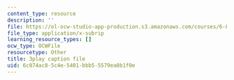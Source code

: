 ```yaml
---
content_type: resource
description: ''
file: https://ol-ocw-studio-app-production.s3.amazonaws.com/courses/6-890-algorithmic-lower-bounds-fun-with-hardness-proofs-fall-2014/6c074ac85c4e5401bbb55579ea0b1f0e_e10dswn-grA.vtt
file_type: application/x-subrip
learning_resource_types: []
ocw_type: OCWFile
resourcetype: Other
title: 3play caption file
uid: 6c074ac8-5c4e-5401-bbb5-5579ea0b1f0e
---
```

